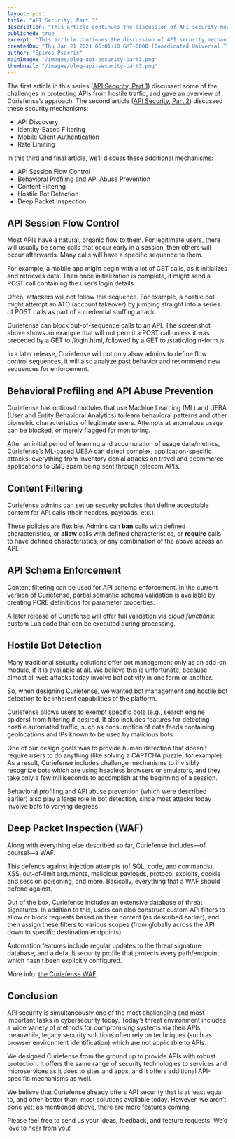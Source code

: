 ```yaml
---
layout: post
title: "API Security, Part 3"
description: "This article continues the discussion of API security mechanisms, including session flow control, behavioral profiling, content filtering, hostile bot detection, and deep packet inspection."
published: true
excerpt: "This article continues the discussion of API security mechanisms, including session flow control, behavioral profiling, content filtering, hostile bot detection, and deep packet inspection."
createdOn: "Thu Jan 21 2021 06:01:10 GMT+0000 (Coordinated Universal Time)"
author: "Spiros Psarris"
mainImage: "/images/blog-api-security-part3.png"
thumbnail: "/images/blog-api-security-part3.png"
---
```


<p>
    The first article in this series (<a href="https://www.curiefense.io/post/api-security-part-1">API Security, Part 1</a>) discussed some of the challenges in protecting APIs from hostile traffic, and gave an overview of Curiefense’s
    approach. The second article (<a href="https://www.curiefense.io/post/api-security-part-2">API Security, Part 2</a>) discussed these security mechanisms:
</p>
<ul>
    <li>API Discovery</li>
    <li>Identity-Based Filtering</li>
    <li>Mobile Client Authentication</li>
    <li>Rate Limiting</li>
</ul>
<p>In this third and final article, we’ll discuss these additional mechanisms:</p>
<ul>
    <li>API Session Flow Control</li>
    <li>Behavioral Profiling and API Abuse Prevention</li>
    <li>Content Filtering</li>
    <li>Hostile Bot Detection</li>
    <li>Deep Packet Inspection<br /></li>
</ul>
<h2>API Session Flow Control</h2>
<p>Most APIs have a natural, organic flow to them. For legitimate users, there will usually be some calls that occur early in a session, then others will occur afterwards. Many calls will have a specific sequence to them.</p>
<p>For example, a mobile app might begin with a lot of GET calls, as it initializes and retrieves data. Then once initialization is complete, it might send a POST call containing the user’s login details.</p>
<p>Often, attackers will not follow this sequence. For example, a hostile bot might attempt an ATO (account takeover) by jumping straight into a series of POST calls as part of a credential stuffing attack.</p>
<p>Curiefense can block out-of-sequence calls to an API. The screenshot above shows an example that will not permit a POST call unless it was preceded by a GET to /login.html, followed by a GET to /static/login-form.js.</p>
<p>In a later release, Curiefense will not only allow admins to define flow control sequences, it will also analyze past behavior and recommend new sequences for enforcement.</p>
<h2>Behavioral Profiling and API Abuse Prevention</h2>
<p>
    Curiefense has optional modules that use Machine Learning (ML) and UEBA (User and Entity Behavioral Analytics) to learn behavioral patterns and other biometric characteristics of legitimate users. Attempts at anomalous usage can be
    blocked, or merely flagged for monitoring.&nbsp;
</p>
<p>
    After an initial period of learning and accumulation of usage data/metrics, Curiefense’s ML-based UEBA can detect complex, application-specific attacks: everything from inventory denial attacks on travel and ecommerce applications to
    SMS spam being sent through telecom APIs.<br />
</p>
<h2>Content Filtering</h2>
<p>Curiefense admins can set up security policies that define acceptable content for API calls (their headers, payloads, etc.).</p>
<p>
    These policies are flexible. Admins can <strong>ban</strong> calls with defined characteristics, or <strong>allow</strong> calls with defined characteristics, or <strong>require</strong> calls to have defined characteristics, or any
    combination of the above across an API.
</p>
<h2>API Schema Enforcement</h2>
<p>Content filtering can be used for API schema enforcement. In the current version of Curiefense, partial semantic schema validation is available by creating PCRE definitions for parameter properties.&nbsp;</p>
<p>A later release of Curiefense will offer full validation via <em>cloud functions</em>: custom Lua code that can be executed during processing.<br /></p>
<h2>Hostile Bot Detection</h2>
<p>Many traditional security solutions offer bot management only as an add-on module, if it is available at all. We believe this is unfortunate, because almost all web attacks today involve bot activity in one form or another.&nbsp;</p>
<p>So, when designing Curiefense, we wanted bot management and hostile bot detection to be inherent capabilities of the platform.</p>
<p>
    Curiefense allows users to exempt specific bots (e.g., search engine spiders) from filtering if desired. It also includes features for detecting hostile automated traffic, such as consumption of data feeds containing geolocations and
    IPs known to be used by malicious bots.&nbsp;
</p>
<p>
    One of our design goals was to provide human detection that doesn’t require users to do anything (like solving a CAPTCHA puzzle, for example). As a result, Curiefense includes challenge mechanisms to invisibly recognize bots which are
    using headless browsers or emulators, and they take only a few milliseconds to accomplish at the beginning of a session.&nbsp;
</p>
<p>Behavioral profiling and API abuse prevention (which were described earlier) also play a large role in bot detection, since most attacks today involve bots to varying degrees.&nbsp;<br /></p>
<h2>Deep Packet Inspection (WAF)</h2>
<p>Along with everything else described so far, Curiefense includes—of course!—a WAF.&nbsp;</p>
<p>This defends against injection attempts (of SQL, code, and commands), XSS, out-of-limit arguments, malicious payloads, protocol exploits, cookie and session poisoning, and more. Basically, everything that a WAF should defend against.</p>
<p>
    Out of the box, Curiefense includes an extensive database of threat signatures. In addition to this, users can also construct custom API filters to allow or block requests based on their content (as described earlier), and then assign
    these filters to various scopes (from globally across the API down to specific destination endpoints).&nbsp;
</p>
<p>Automation features include regular updates to the threat signature database, and a default security profile that protects every path/endpoint which hasn’t been explicitly configured.&nbsp;</p>
<p>More info: <a href="https://www.curiefense.io/post/the-curiefense-waf">the Curiefense WAF</a>.<br /></p>
<h2>Conclusion</h2>
<p>
    API security is simultaneously one of the most challenging and most important tasks in cybersecurity today. Today’s threat environment includes a wide variety of methods for compromising systems via their APIs; meanwhile, legacy
    security solutions often rely on techniques (such as browser environment identification) which are not applicable to APIs.
</p>
<p>
    We designed Curiefense from the ground up to provide APIs with robust protection. It offers the same range of security technologies to services and microservices as it does to sites and apps, and it offers additional API-specific
    mechanisms as well.&nbsp;
</p>
<p>We believe that Curiefense already offers API security that is at least equal to, and often better than, most solutions available today. However, we aren’t done yet; as mentioned above, there are more features coming.&nbsp;</p>
<p>Please feel free to send us your ideas, feedback, and feature requests. We’d love to hear from you!</p>
<p><br /></p>
